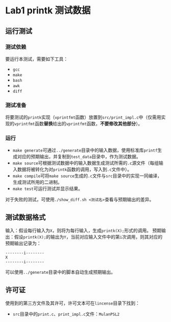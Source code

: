 # Lab1 printk 测试数据

## 运行测试

### 测试依赖

要运行本测试，需要如下工具：

- `gcc`
- `make`
- `bash`
- `awk`
- `diff`

### 测试准备

将要测试的`printk`实现（`vprintfmt`函数）放置到`src/print_impl.c`中（仅需用实现的`vprintfmt`函数**替换**给出的`vprintfmt`函数，**不要修改其他部分**）。

### 运行

- `make generate`可通过`../generate`目录中的输入数据，使用标准库`printf`生成对应的预期输出，并复制到`test_data`目录中，作为测试数据。
- `make source`可根据测试数据中的输入数据生成测试所需的`.c`源文件（每组输入数据将被转化为对`printk`函数的调用，写入到`.c`文件中）。
- `make compile`可将`make source`生成的`.c`文件与`src`目录中的实现一同编译，生成测试所用的二进制。
- `make test`可运行测试并显示结果。

对于失败的测试，可使用`./show_diff.sh <测试名>`查看与预期输出的差异。

## 测试数据格式

输入：假设每行输入为`X`，则将为每行输入，生成`printk(X);`形式的调用。
预期输出：假设`printk(X);`的输出为`Y`，当前对应输入文件中的第`i`次调用，则其对应的预期输出记录为：

```text
--------i--------
X
--------i--------
```

可以使用`../generate`目录中的脚本自动生成预期输出。

## 许可证

使用到的第三方文件及其许可，许可文本可在`lincense`目录下找到：

- `src`目录中的`print.c`、`print_impl.c`文件：`MulanPSL2`
